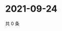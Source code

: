 # 2021-09-24

共 0 条

<!-- BEGIN -->
<!-- 最后更新时间 Fri Sep 24 2021 18:16:34 GMT+0800 (China Standard Time) -->

<!-- END -->
